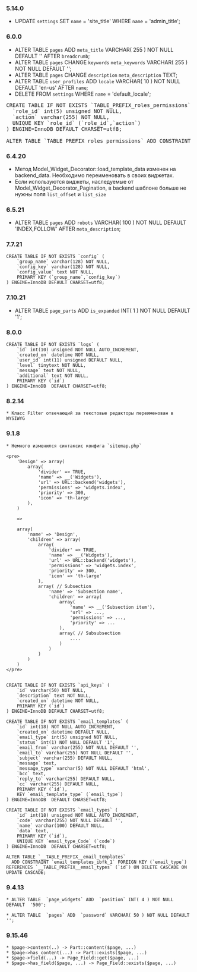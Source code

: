 ### 5.14.0

 * UPDATE `settings` SET  `name` = 'site_title' WHERE `name` = 'admin_title';

### 6.0.0

 * ALTER TABLE  `pages` ADD  `meta_title` VARCHAR( 255 ) NOT NULL DEFAULT  '' AFTER  `breadcrumb`;
 * ALTER TABLE  `pages` CHANGE  `keywords`  `meta_keywords` VARCHAR( 255 ) NOT NULL DEFAULT  '';
 * ALTER TABLE  `pages` CHANGE  `description`  `meta_description` TEXT;
 * ALTER TABLE  `user_profiles` ADD  `locale` VARCHAR( 10 ) NOT NULL DEFAULT  'en-us' AFTER  `name`;
 * DELETE FROM  `settings` WHERE `name` = 'default_locale';

<pre>
CREATE TABLE IF NOT EXISTS `TABLE_PREFIX_roles_permissions` (
  `role_id` int(5) unsigned NOT NULL,
  `action` varchar(255) NOT NULL,
  UNIQUE KEY `role_id` (`role_id`,`action`)
) ENGINE=InnoDB DEFAULT CHARSET=utf8;

ALTER TABLE `TABLE_PREFIX_roles_permissions` ADD CONSTRAINT `roles_permissions_ibfk_1` FOREIGN KEY (`role_id`) REFERENCES `TABLE_PREFIX_roles` (`id`) ON DELETE CASCADE ON UPDATE CASCADE;
</pre>

### 6.4.20

 * Метод Model_Widget_Decorator::load_template_data изменен на backend_data. Необходимо переименовать в своих виджетах.
 * Если используются виджеты, наследуемые от Model_Widget_Decorator_Pagination, в backend шаблоне больше не нужны поля `list_offset` и `list_size`

### 6.5.21

 * ALTER TABLE  `pages` ADD  `robots` VARCHAR( 100 ) NOT NULL DEFAULT  'INDEX,FOLLOW' AFTER  `meta_description`;

### 7.7.21

	CREATE TABLE IF NOT EXISTS `config` (
		`group_name` varchar(128) NOT NULL,
		`config_key` varchar(128) NOT NULL,
		`config_value` text NOT NULL,
		PRIMARY KEY (`group_name`,`config_key`)
	) ENGINE=InnoDB DEFAULT CHARSET=utf8;

### 7.10.21

 * ALTER TABLE  `page_parts` ADD  `is_expanded` INT( 1 ) NOT NULL DEFAULT  '1';

### 8.0.0

	CREATE TABLE IF NOT EXISTS `logs` (
		`id` int(10) unsigned NOT NULL AUTO_INCREMENT,
		`created_on` datetime NOT NULL,
		`user_id` int(11) unsigned DEFAULT NULL,
		`level` tinytext NOT NULL,
		`message` text NOT NULL,
		`additional` text NOT NULL,
		PRIMARY KEY (`id`)
	) ENGINE=InnoDB  DEFAULT CHARSET=utf8;

### 8.2.14

	* Класс Filter отвечающий за текстовые редакторы переименован в WYSIWYG

### 9.1.8

	* Немного изменился синтаксис конфига `sitemap.php`

	<pre>
		'Design' => array(
			array(
				'divider' => TRUE,
				'name' => __('Widgets'), 
				'url' => URL::backend('widgets'),
				'permissions' => 'widgets.index',
				'priority' => 300,
				'icon' => 'th-large'
			),
		)

		=>

		array(
			'name' => 'Design',
			'children' => array(
				array(
					'divider' => TRUE,
					'name' => __('Widgets'), 
					'url' => URL::backend('widgets'),
					'permissions' => 'widgets.index',
					'priority' => 300,
					'icon' => 'th-large'
				),
				array( // Subsection
					'name' => 'Subsection name',
					'children' => array(
						array(
							'name' => __('Subsection item'), 
							'url' => ...,
							'permissions' => ...,
							'priority' => ...
						),
						array( // Subsubsection
							....
						)
					)
				)
			)
		)
	</pre>


	CREATE TABLE IF NOT EXISTS `api_keys` (
		`id` varchar(50) NOT NULL,
		`description` text NOT NULL,
		`created_on` datetime NOT NULL,
		PRIMARY KEY (`id`)
	) ENGINE=InnoDB DEFAULT CHARSET=utf8;

	CREATE TABLE IF NOT EXISTS `email_templates` (
		`id` int(18) NOT NULL AUTO_INCREMENT,
		`created_on` datetime DEFAULT NULL,
		`email_type` int(5) unsigned NOT NULL,
		`status` int(1) NOT NULL DEFAULT '1',
		`email_from` varchar(255) NOT NULL DEFAULT '',
		`email_to` varchar(255) NOT NULL DEFAULT '',
		`subject` varchar(255) DEFAULT NULL,
		`message` text,
		`message_type` varchar(5) NOT NULL DEFAULT 'html',
		`bcc` text,
		`reply_to` varchar(255) DEFAULT NULL,
		`cc` varchar(255) DEFAULT NULL,
		PRIMARY KEY (`id`),
		KEY `email_template_type` (`email_type`)
	) ENGINE=InnoDB  DEFAULT CHARSET=utf8;

	CREATE TABLE IF NOT EXISTS `email_types` (
		`id` int(18) unsigned NOT NULL AUTO_INCREMENT,
		`code` varchar(255) NOT NULL DEFAULT '',
		`name` varchar(100) DEFAULT NULL,
		`data` text,
		PRIMARY KEY (`id`),
		UNIQUE KEY `email_type_Code` (`code`)
	) ENGINE=InnoDB  DEFAULT CHARSET=utf8;

	ALTER TABLE `__TABLE_PREFIX__email_templates`
	  ADD CONSTRAINT `email_templates_ibfk_1` FOREIGN KEY (`email_type`) REFERENCES `__TABLE_PREFIX__email_types` (`id`) ON DELETE CASCADE ON UPDATE CASCADE;

### 9.4.13

	* ALTER TABLE  `page_widgets` ADD  `position` INT( 4 ) NOT NULL DEFAULT  '500';

	* ALTER TABLE  `pages` ADD  `password` VARCHAR( 50 ) NOT NULL DEFAULT  '';

### 9.15.46

	* $page->content(..) -> Part::content($page, ...)
	* $page->has_content(...) -> Part::exists($page, ...)
	* $page->field(...) -> Page_Field::get($page, ...)
	* $page->has_field($page, ...) -> Page_Field::exists($page, ...)
